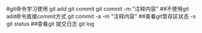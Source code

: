 #git命令学习使用
git add
git commit 
git commit -m "注释内容"
##不使用git add命令直接commit方式
git commit -a -m "注释内容"
##查看git暂存区状态 -s
git status
##查看git 提交日志
git log
